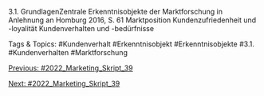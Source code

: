 3.1. GrundlagenZentrale Erkenntnisobjekte der Marktforschung
in Anlehnung an Homburg 2016, S. 61
Marktposition
Kundenzufriedenheit und -loyalität
Kundenverhalten und -bedürfnisse

   Tags & Topics:
   #Kundenverhalt
   #Erkenntnisobjekt
   #Erkenntnisobjekte
   #3.1.
   #Kundenverhalten
   #Marktforschung

[Previous: #2022_Marketing_Skript_39](2022_Marketing_Skript_39.md)

[Next: #2022_Marketing_Skript_39](2022_Marketing_Skript_39.md)